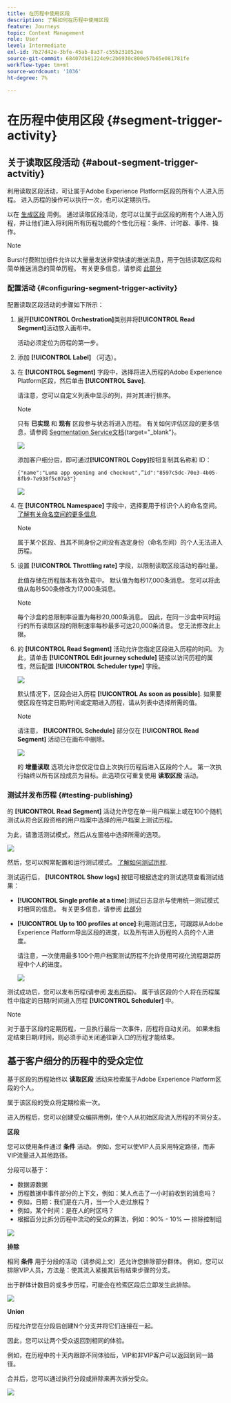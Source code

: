 ```yaml
---
title: 在历程中使用区段
description: 了解如何在历程中使用区段
feature: Journeys
topic: Content Management
role: User
level: Intermediate
exl-id: 7b27d42e-3bfe-45ab-8a37-c55b231052ee
source-git-commit: 68407db81224e9c2b6930c800e57b65e081781fe
workflow-type: tm+mt
source-wordcount: '1036'
ht-degree: 7%

---
```


# 在历程中使用区段 {#segment-trigger-activity}

## 关于读取区段活动 {#about-segment-trigger-actvitiy}

利用读取区段活动，可让属于Adobe Experience Platform区段的所有个人进入历程。 进入历程的操作可以执行一次，也可以定期执行。

以在 [生成区段](../segment/about-segments.md) 用例。 通过读取区段活动，您可以让属于此区段的所有个人进入历程，并让他们进入将利用所有历程功能的个性化历程：条件、计时器、事件、操作。

>[!NOTE]
>
>Burst付费附加组件允许以大量量发送非常快速的推送消息，用于包括读取区段和简单推送消息的简单历程。 有关更多信息，请参阅 [此部分](../building-journeys/journey-gs.md#burst)

### 配置活动 {#configuring-segment-trigger-activity}

配置读取区段活动的步骤如下所示：

1. 展开&#x200B;**[!UICONTROL Orchestration]**&#x200B;类别并将&#x200B;**[!UICONTROL Read Segment]**&#x200B;活动放入画布中。

   活动必须定位为历程的第一步。

1. 添加 **[!UICONTROL Label]** （可选）。

1. 在 **[!UICONTROL Segment]** 字段中，选择将进入历程的Adobe Experience Platform区段，然后单击 **[!UICONTROL Save]**.

   请注意，您可以自定义列表中显示的列，并对其进行排序。

   >[!NOTE]
   >
   >只有 **已实现** 和 **现有** 区段参与状态将进入历程。 有关如何评估区段的更多信息，请参阅 [Segmentation Service文档](https://experienceleague.adobe.com/docs/experience-platform/segmentation/tutorials/evaluate-a-segment.html#interpret-segment-results){target=&quot;_blank&quot;}。

   ![](../assets/read-segment-selection.png)

   添加客户细分后，即可通过&#x200B;**[!UICONTROL Copy]**&#x200B;按钮复制其名称和 ID：

   `{"name":"Luma app opening and checkout",”id":"8597c5dc-70e3-4b05-8fb9-7e938f5c07a3"}`

   ![](../assets/read-segment-copy.png)

1. 在 **[!UICONTROL Namespace]** 字段中，选择要用于标识个人的命名空间。 [了解有关命名空间的更多信息](../event/about-creating.md#select-the-namespace).

   >[!NOTE]
   >
   >属于某个区段、且其不同身份之间没有选定身份（命名空间）的个人无法进入历程。

1. 设置 **[!UICONTROL Throttling rate]** 字段，以限制读取区段活动的吞吐量。

   此值存储在历程版本有效负载中。 默认值为每秒17,000条消息。 您可以将此值从每秒500条修改为17,000条消息。

   >[!NOTE]
   >
   >每个沙盒的总限制率设置为每秒20,000条消息。 因此，在同一沙盒中同时运行的所有读取区段的限制速率每秒最多可达20,000条消息。 您无法修改此上限。

1. 的 **[!UICONTROL Read Segment]** 活动允许您指定区段进入历程的时间。 为此，请单击 **[!UICONTROL Edit journey schedule]** 链接以访问历程的属性，然后配置 **[!UICONTROL Scheduler type]** 字段。

   ![](../assets/read-segment-schedule.png)

   默认情况下，区段会进入历程 **[!UICONTROL As soon as possible]**. 如果要使区段在特定日期/时间或定期进入历程，请从列表中选择所需的值。

   >[!NOTE]
   >
   >请注意， **[!UICONTROL Schedule]** 部分仅在 **[!UICONTROL Read Segment]** 活动已在画布中删除。

   ![](../assets/read-segment-schedule-list.png)

   的 **增量读取** 选项允许您仅定位自上次执行历程后进入区段的个人。 第一次执行始终以所有区段成员为目标。此选项仅可重复使用 **读取区段** 活动。

<!--

### Segment filters {#segment-filters}

[!CONTEXTUALHELP]
>id="jo_segment_filters"
>title="About segment filters"
>abstract="You can choose to target only the individuals who entered or exited a specific segment during a specific time window. For example, you can decide to only retrieve all the customers who entered the VIP segment since last week."

You can choose to target only the individuals who entered or exited a specific segment during a specific time window. For example, you can decide to only retrieve all the customers who entered the VIP segment since last week. Only the new VIP customers will be targeted. All the customers who were already part of the VIP segment before will be excluded.

To activate this mode, click the **Segment Filters** toggle. Two fields are displayed:

**Segment membership**: choose whether you want to listen to segment entrances or exits. 

**Lookback window**: define when you want to start to listen to entrances or exits. This lookback window is expressed in hours, starting from the moment the journey is triggered.  If you set this duration to 0, the journey will target all members of the segment. For recurring journeys, it will take into account all entrances/exits since the last time the journey was triggered.

-->

### 测试并发布历程 {#testing-publishing}

的 **[!UICONTROL Read Segment]** 活动允许您在单一用户档案上或在100个随机测试从符合区段资格的用户档案中选择的用户档案上测试历程。

为此，请激活测试模式，然后从左窗格中选择所需的选项。

![](../assets/read-segment-test-mode.png)

然后，您可以照常配置和运行测试模式。 [了解如何测试历程](testing-the-journey.md).

测试运行后， **[!UICONTROL Show logs]** 按钮可根据选定的测试选项查看测试结果：

* **[!UICONTROL Single profile at a time]**:测试日志显示与使用统一测试模式时相同的信息。 有关更多信息，请参阅 [此部分](testing-the-journey.md#viewing_logs)

* **[!UICONTROL Up to 100 profiles at once]**:利用测试日志，可跟踪从Adobe Experience Platform导出区段的进度，以及所有进入历程的人员的个人进度。

   请注意，一次使用最多100个用户档案测试历程不允许使用可视化流程跟踪历程中个人的进度。

   ![](../assets/read-segment-log.png)

测试成功后，您可以发布历程(请参阅 [发布历程](publishing-the-journey.md))。 属于该区段的个人将在历程属性中指定的日期/时间进入历程 **[!UICONTROL Scheduler]** 中。

>[!NOTE]
>
>对于基于区段的定期历程，一旦执行最后一次事件，历程将自动关闭。 如果未指定结束日期/时间，则必须手动关闭通往新入口的历程才能结束。

## 基于客户细分的历程中的受众定位

基于区段的历程始终以 **读取区段** 活动来检索属于Adobe Experience Platform区段的个人。

属于该区段的受众将定期检索一次。

进入历程后，您可以创建受众编排用例，使个人从初始区段流入历程的不同分支。

**区段**

您可以使用条件通过 **条件** 活动。 例如，您可以使VIP人员采用特定路径，而非VIP流量进入其他路径。

分段可以基于：

* 数据源数据
* 历程数据中事件部分的上下文，例如：某人点击了一小时前收到的消息吗？
* 例如，日期：我们是在六月，当一个人走过旅程？
* 例如，某个时间：是在人的时区吗？
* 根据百分比拆分历程中流动的受众的算法，例如：90% - 10% — 排除控制组

![](../assets/read-segment-audience1.png)

**排除**

相同 **条件** 用于分段的活动（请参阅上文）还允许您排除部分群体。 例如，您可以排除VIP人员，方法是：使其流入紧接其后有结束步骤的分支。

出于群体计数目的或多步历程，可能会在检索区段后立即发生此排除。

![](../assets/read-segment-audience2.png)

**Union**

历程允许您在分段后创建N个分支并将它们连接在一起。

因此，您可以让两个受众返回到相同的体验。

例如，在历程中的十天内跟踪不同体验后，VIP和非VIP客户可以返回到同一路径。

合并后，您可以通过执行分段或排除来再次拆分受众。

![](../assets/read-segment-audience3.png)
